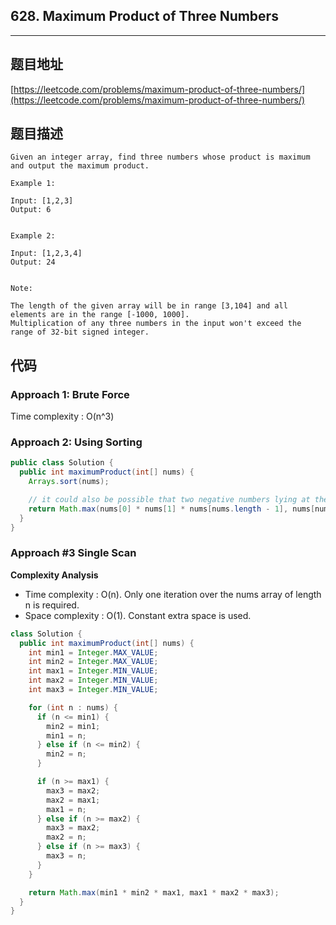 ## 628. Maximum Product of Three Numbers

----
## 题目地址

[https://leetcode.com/problems/maximum-product-of-three-numbers/](https://leetcode.com/problems/maximum-product-of-three-numbers/)

## 题目描述

```text
Given an integer array, find three numbers whose product is maximum and output the maximum product.

Example 1:

Input: [1,2,3]
Output: 6


Example 2:

Input: [1,2,3,4]
Output: 24


Note:

The length of the given array will be in range [3,104] and all elements are in the range [-1000, 1000].
Multiplication of any three numbers in the input won't exceed the range of 32-bit signed integer.
```

## 代码

### Approach 1: Brute Force

Time complexity : O\(n^3\)

### Approach 2: Using Sorting

```java
public class Solution {
  public int maximumProduct(int[] nums) {
    Arrays.sort(nums);

    // it could also be possible that two negative numbers lying at the left extreme 
    return Math.max(nums[0] * nums[1] * nums[nums.length - 1], nums[nums.length - 1] * nums[nums.length - 2] * nums[nums.length - 3]);
  }
}
```

### Approach \#3 Single Scan

**Complexity Analysis**

* Time complexity : O\(n\). Only one iteration over the nums array of length n is required.
* Space complexity : O\(1\). Constant extra space is used.

```java
class Solution {
  public int maximumProduct(int[] nums) {
    int min1 = Integer.MAX_VALUE;
    int min2 = Integer.MAX_VALUE;
    int max1 = Integer.MIN_VALUE;
    int max2 = Integer.MIN_VALUE;
    int max3 = Integer.MIN_VALUE;

    for (int n : nums) {
      if (n <= min1) {
        min2 = min1;
        min1 = n;
      } else if (n <= min2) {
        min2 = n;
      } 

      if (n >= max1) {
        max3 = max2;
        max2 = max1;
        max1 = n;
      } else if (n >= max2) {
        max3 = max2;
        max2 = n;
      } else if (n >= max3) {
        max3 = n;
      }
    }

    return Math.max(min1 * min2 * max1, max1 * max2 * max3);
  }
}
```

